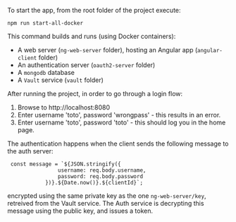 To start the app, from the root folder of the project execute:

`npm run start-all-docker`

This command builds and runs (using Docker containers):
- A web server (`ng-web-server` folder), hosting an Angular app (`angular-client` folder)
- An authentication server (`oauth2-server` folder)
- A `mongodb` database
- A `Vault` service (`vault` folder)

After running the project, in order to go through a login flow:
1. Browse to http://localhost:8080
2. Enter username 'toto', password 'wrongpass' - this results in an error.
3. Enter username 'toto', password 'toto' - this should log you in the home page.

The authentication happens when the client sends the following message to the auth server:

```
 const message = `${JSON.stringify({
                username: req.body.username,
                password: req.body.password
            })}.${Date.now()}.${clientId}`;
```

encrypted using the same private key as the one `ng-web-server/key`, retreived from the Vault service.
The Auth service is decrypting this message using the public key, and issues a token.